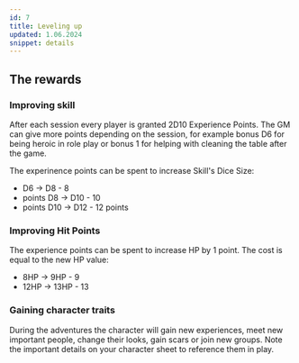 ```yaml
---
id: 7
title: Leveling up
updated: 1.06.2024
snippet: details
---
```


## The rewards

### Improving skill
After each session every player is granted 2D10 Experience Points. The GM can
give more points depending on the session, for example bonus D6 for being heroic
in role play or bonus 1 for helping with cleaning the table after the game.

The experinence points can be spent to increase Skill's Dice Size: 
- D6 -> D8 - 8
- points D8 -> D10 - 10 
- points D10 -> D12 - 12 points

### Improving Hit Points
The experience points can be spent to increase HP by 1 point. The cost is equal to the new HP value:
- 8HP -> 9HP - 9
- 12HP -> 13HP - 13

### Gaining character traits
During the adventures the character will gain new experiences, meet new important people, change their looks, gain scars or join new groups. Note the important details on your character sheet to reference them in play.
